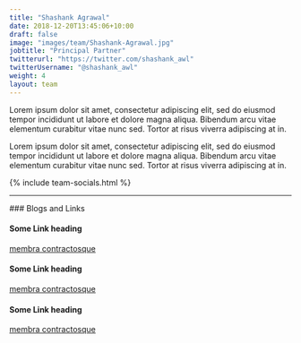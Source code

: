 ```yaml
---
title: "Shashank Agrawal"
date: 2018-12-20T13:45:06+10:00
draft: false
image: "images/team/Shashank-Agrawal.jpg"
jobtitle: "Principal Partner"
twitterurl: "https://twitter.com/shashank_awl"
twitterUsername: "@shashank_awl"
weight: 4
layout: team
---
```


Lorem ipsum dolor sit amet, consectetur adipiscing elit, sed do eiusmod tempor incididunt ut labore et dolore magna aliqua. Bibendum arcu vitae elementum curabitur vitae nunc sed. Tortor at risus viverra adipiscing at in.

Lorem ipsum dolor sit amet, consectetur adipiscing elit, sed do eiusmod tempor incididunt ut labore et dolore magna aliqua. Bibendum arcu vitae elementum curabitur vitae nunc sed. Tortor at risus viverra adipiscing at in.


{% include team-socials.html %}

<hr/>
### Blogs and Links

#### Some Link heading
[membra contractosque](#linkurl)

#### Some Link heading
[membra contractosque](#linkurl)

#### Some Link heading
[membra contractosque](#linkurl)